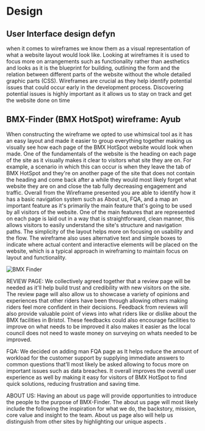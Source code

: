 # Design

## User Interface design defyn

when it comes to wireframes we know them as a visual representation of what a website layout would look like. Looking at 
wireframes it is used to focus more on arrangements such as functionality rather than aesthetics and looks as it is the 
blueprint for building, outlining the form and the relation between different parts of the website without the whole detailed 
graphic parts (CSS). Wireframes are crucial as they help identify potential issues that could occur early in the development process. Discovering potential issues is highly important as it allows us to stay on track and get the website done on time 

BMX-Finder (BMX HotSpot) wireframe: Ayub
--
When constructing the wireframe we opted to use whimsical tool as it has an easy layout and made it easier to group everything together making us visually see how each page of the BMX HotSpot website would look when made. One of the fundamentals of the website is the heading on each page of the site as it visually makes it clear to visitors what site they are on. For example, a scenario in which this can occur is when they leave the tab of BMX HotSpot and they're on another page of the site that does not contain the heading and come back after a while they would most likely forget what website they are on and close the tab fully decreasing engagement and traffic. Overall from the Wireframe presented you are able to identify how it has a basic navigation system such as About us, FQA, and a map an important feature as it's primarily the main feature that's going to be used by all visitors of the website. One of the main features that are represented on each page is laid out in a way that is straightforward, clean manner, this allows visitors to easily understand the site's structure and navigation paths. The simplicity of the layout helps more on focusing on usability and the flow. The wireframe also uses alternative text and simple boxes to indicate where actual content and interactive elements will be placed on the website, which is a typical approach in wireframing to maintain focus on layout and functionality.



![BMX Finder](https://github.com/Lobst3rr/DLH-AA/assets/148768725/8745a05a-e40d-452b-84aa-033d49b34422) 

REVIEW PAGE: We collectively agreed together that a review page will be needed as it'll help build trust and credibility with new visitors on the site. The review page will also allow us to showcase a variety of opinions and experiences that other riders have been through allowing others  making riders feel more confident in their decisions. Feedback from reviews will also provide valuable point of views into what riders like or dislike about the BMX facilities in Bristol. These feedbacks could also encourage facilities to improve on what needs to be improved it also makes it easier as the local council does not need to waste money on surveying on whats needed to be improved. 


FQA: </b>We decided on adding man FQA page as It helps reduce the amount of workload for the customer support by supplying immediate answers to common questions that’ll most likely be asked allowing to focus more on important issues such as data breaches. It overall improves the overall user experience as well by making it easy for visitors of BMX HotSpot to find quick solutions, reducing frustration and saving time.</b>

ABOUT US: Having an about us page will provide opportunities to introduce the people to the purpose of BMX-Finder. The about us page will most likely include the following the inspiration for what we do, the backstory, mission, core value and insight to the team. About us page also will help us distinguish from other sites by highlighting our unique aspects .
